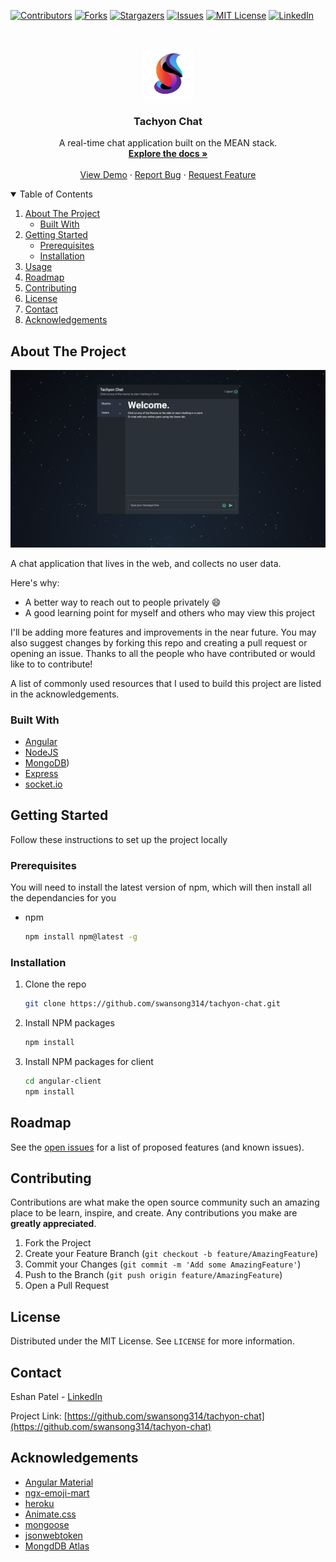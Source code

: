 <!--
*** Thanks for checking out the Best-README-Template. If you have a suggestion
*** that would make this better, please fork the repo and create a pull request
*** or simply open an issue with the tag "enhancement".
*** Thanks again! Now go create something AMAZING! :D
-->

<!-- PROJECT SHIELDS -->
<!--
*** I'm using markdown "reference style" links for readability.
*** Reference links are enclosed in brackets [ ] instead of parentheses ( ).
*** See the bottom of this document for the declaration of the reference variables
*** for contributors-url, forks-url, etc. This is an optional, concise syntax you may use.
*** https://www.markdownguide.org/basic-syntax/#reference-style-links
-->

[![Contributors][contributors-shield]][contributors-url]
[![Forks][forks-shield]][forks-url]
[![Stargazers][stars-shield]][stars-url]
[![Issues][issues-shield]][issues-url]
[![MIT License][license-shield]][license-url]
[![LinkedIn][linkedin-shield]][linkedin-url]

<!-- PROJECT LOGO -->
<br />
<p align="center">
  <a href="https://github.com/swansong314/tachyon-chat">
    <img src="images/logo.png" alt="Logo" width="80" height="80">
  </a>

  <h3 align="center">Tachyon Chat</h3>

  <p align="center">
    A real-time chat application built on the MEAN stack.
    <br />
    <a href="https://github.com/swansong314/tachyon-chat"><strong>Explore the docs »</strong></a>
    <br />
    <br />
    <a href="https://evening-hollows-65077.herokuapp.com/">View Demo</a>
    ·
    <a href="https://github.com/swansong314/tachyon-chat/issues">Report Bug</a>
    ·
    <a href="https://github.com/swansong314/tachyon-chat/issues">Request Feature</a>
  </p>
</p>

<!-- TABLE OF CONTENTS -->
<details open="open">
  <summary>Table of Contents</summary>
  <ol>
    <li>
      <a href="#about-the-project">About The Project</a>
      <ul>
        <li><a href="#built-with">Built With</a></li>
      </ul>
    </li>
    <li>
      <a href="#getting-started">Getting Started</a>
      <ul>
        <li><a href="#prerequisites">Prerequisites</a></li>
        <li><a href="#installation">Installation</a></li>
      </ul>
    </li>
    <li><a href="#usage">Usage</a></li>
    <li><a href="#roadmap">Roadmap</a></li>
    <li><a href="#contributing">Contributing</a></li>
    <li><a href="#license">License</a></li>
    <li><a href="#contact">Contact</a></li>
    <li><a href="#acknowledgements">Acknowledgements</a></li>
  </ol>
</details>

<!-- ABOUT THE PROJECT -->

## About The Project

[![Product Name Screen Shot][product-screenshot]](https://evening-hollows-65077.herokuapp.com/)

A chat application that lives in the web, and collects no user data.

Here's why:

- A better way to reach out to people privately :smile:
- A good learning point for myself and others who may view this project

I'll be adding more features and improvements in the near future. You may also suggest changes by forking this repo and creating a pull request or opening an issue. Thanks to all the people who have contributed or would like to to contribute!

A list of commonly used resources that I used to build this project are listed in the acknowledgements.

### Built With

- [Angular](https://angular.io/)
- [NodeJS](https://nodejs.org/)
- [MongoDB](https://www.mongodb.com/))
- [Express](https://expressjs.com/)
- [socket.io](https://socket.io/)

<!-- GETTING STARTED -->

## Getting Started

Follow these instructions to set up the project locally

### Prerequisites

You will need to install the latest version of npm, which will then install all the dependancies for you

- npm
  ```sh
  npm install npm@latest -g
  ```

### Installation

1. Clone the repo
   ```sh
   git clone https://github.com/swansong314/tachyon-chat.git
   ```
2. Install NPM packages
   ```sh
   npm install
   ```
3. Install NPM packages for client
   ```sh
   cd angular-client
   npm install
   ```

<!-- USAGE EXAMPLES -->

<!-- ## Usage

Use this space to show useful examples of how a project can be used. Additional screenshots, code examples and demos work well in this space. You may also link to more resources.

_For more examples, please refer to the [Documentation](https://example.com)_ -->

<!-- ROADMAP -->

## Roadmap

See the [open issues](https://github.com/swansong314/tachyon-chat/issues) for a list of proposed features (and known issues).

<!-- CONTRIBUTING -->

## Contributing

Contributions are what make the open source community such an amazing place to be learn, inspire, and create. Any contributions you make are **greatly appreciated**.

1. Fork the Project
2. Create your Feature Branch (`git checkout -b feature/AmazingFeature`)
3. Commit your Changes (`git commit -m 'Add some AmazingFeature'`)
4. Push to the Branch (`git push origin feature/AmazingFeature`)
5. Open a Pull Request

<!-- LICENSE -->

## License

Distributed under the MIT License. See `LICENSE` for more information.

<!-- CONTACT -->

## Contact

Eshan Patel - [LinkedIn](https://www.linkedin.com/in/3shanpatel/)

Project Link: [https://github.com/swansong314/tachyon-chat](https://github.com/swansong314/tachyon-chat)

<!-- ACKNOWLEDGEMENTS -->

## Acknowledgements

- [Angular Material](https://material.angular.io/)
- [ngx-emoji-mart](https://github.com/scttcper/ngx-emoji-mart)
- [heroku](https://www.heroku.com/)
- [Animate.css](https://daneden.github.io/animate.css)
- [mongoose](https://mongoosejs.com/)
- [jsonwebtoken](https://github.com/auth0/node-jsonwebtoken)
- [MongdDB Atlas](https://www.mongodb.com/cloud/atlas)

<!-- - [Choose an Open Source License](https://choosealicense.com) -->
<!-- - [Slick Carousel](https://kenwheeler.github.io/slick) -->
<!-- - [Smooth Scroll](https://github.com/cferdinandi/smooth-scroll) -->
<!-- - [Sticky Kit](http://leafo.net/sticky-kit) -->
<!-- - [JVectorMap](http://jvectormap.com) -->

<!-- MARKDOWN LINKS & IMAGES -->
<!-- https://www.markdownguide.org/basic-syntax/#reference-style-links -->

[contributors-shield]: https://img.shields.io/github/contributors/swansong314/tachyon-chat.svg?style=for-the-badge
[contributors-url]: https://github.com/swansong314/tachyon-chat/graphs/contributors
[forks-shield]: https://img.shields.io/github/forks/swansong314/tachyon-chat.svg?style=for-the-badge
[forks-url]: https://github.com/swansong314/tachyon-chat/network/members
[stars-shield]: https://img.shields.io/github/stars/swansong314/tachyon-chat.svg?style=for-the-badge
[stars-url]: https://github.com/swansong314/tachyon-chat/stargazers
[issues-shield]: https://img.shields.io/github/issues/swansong314/tachyon-chat.svg?style=for-the-badge
[issues-url]: https://github.com/swansong314/tachyon-chat/issues
[license-shield]: https://img.shields.io/github/license/swansong314/tachyon-chat.svg?style=for-the-badge&message=MIT
[license-url]: https://github.com/swansong314/tachyon-chat/blob/main/LICENSE.txt
[linkedin-shield]: https://img.shields.io/badge/-LinkedIn-black.svg?style=for-the-badge&logo=linkedin&colorB=555
[linkedin-url]: https://linkedin.com/in/3shanpatel/
[product-screenshot]: images/screenshot.png
